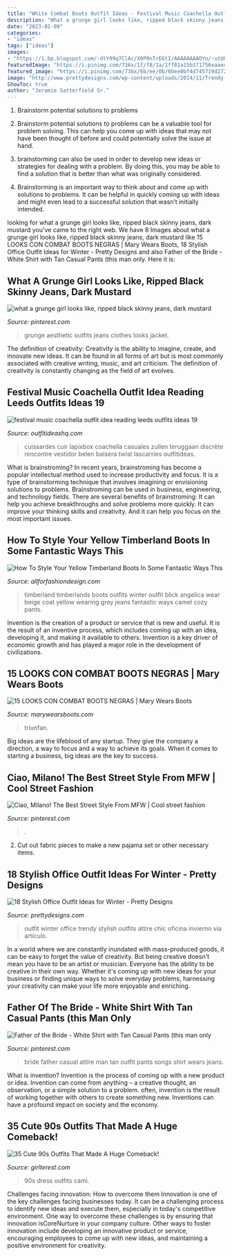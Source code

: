 ```yaml
---
title: "White Combat Boots Outfit Ideas - Festival Music Coachella Outfit Idea Reading Leeds Outfits Ideas 19"
description: "What a grunge girl looks like, ripped black skinny jeans, dark mustard"
date: "2023-02-09"
categories:
- "ideas"
tags: ["ideas"]
images:
- "https://1.bp.blogspot.com/-dtY99q7ClAc/X0P0nTrEGtI/AAAAAAAAOYo/-utUONSvx5UHDquzHYUXHwWZ3UK84JOTgCNcBGAsYHQ/w1044-h1563/dr%2Bmartens%2Bcomo%2Busarlas.JPG"
featuredImage: "https://i.pinimg.com/736x/1f/f8/1a/1ff81a15b371756eaaed8ac3764d8b92.jpg"
featured_image: "https://i.pinimg.com/736x/6b/ee/0b/6bee0bf4d745719d2726f3cd5b7daefe.jpg"
image: "http://www.prettydesigns.com/wp-content/uploads/2014/11/Trendy-Outfit-for-Work.jpg"
ShowToc: true
author: "Jeramie Satterfield Sr."
---
```



1. Brainstorm potential solutions to problems
1. Brainstorm potential solutions to problems can be a valuable tool for problem solving. This can help you come up with ideas that may not have been thought of before and could potentially solve the issue at hand.
2. brainstorming can also be used in order to develop new ideas or strategies for dealing with a problem. By doing this, you may be able to find a solution that is better than what was originally considered.

3. Brainstorming is an important way to think about and come up with solutions to problems. It can be helpful in quickly coming up with ideas and might even lead to a successful solution that wasn’t initially intended.

	

		
looking for what a grunge girl looks like, ripped black skinny jeans, dark mustard you've came to the right web. We have 8 Images about what a grunge girl looks like, ripped black skinny jeans, dark mustard like 15 LOOKS CON COMBAT BOOTS NEGRAS | Mary Wears Boots, 18 Stylish Office Outfit Ideas for Winter - Pretty Designs and also Father of the Bride - White Shirt with Tan Casual Pants (this man only. Here it is:
		
    
## What A Grunge Girl Looks Like, Ripped Black Skinny Jeans, Dark Mustard

<img loading=lazy src="https://i.pinimg.com/736x/1f/f8/1a/1ff81a15b371756eaaed8ac3764d8b92.jpg" onerror="this.onerror=null;this.src='https://tse1.mm.bing.net/th?id=OIP.sfO3euuWWlG0UwYcpGa1qQHaJ4&amp;pid=15.1';" alt="what a grunge girl looks like, ripped black skinny jeans, dark mustard">

_Source: pinterest.com_

>grunge aesthetic outfits jeans clothes looks jacket. 

	

The definition of creativity:
Creativity is the ability to imagine, create, and innovate new ideas. It can be found in all forms of art but is most commonly associated with creative writing, music, and art criticism. The definition of creativity is constantly changing as the field of art evolves.

    
## Festival Music Coachella Outfit Idea Reading Leeds Outfits Ideas 19

<img loading=lazy src="https://outfitideashq.com/wp-content/uploads/2014/12/festival-music-coachella-outfit-idea-reading-leeds-outfits-ideas-19.jpg" onerror="this.onerror=null;this.src='https://tse1.mm.bing.net/th?id=OIP.G5RVWcibifAw29PQtZoLfQDIEs&amp;pid=15.1';" alt="festival music coachella outfit idea reading leeds outfits ideas 19">

_Source: outfitideashq.com_

>cuissardes cuir lapixbox coachella casuales zullen teruggaan discrète rencontre vestidor belen balsera twist lascarries outfitideas. 

	

What is brainstroming?
In recent years, brainstroming has become a popular intellectual method used to increase productivity and focus. It is a type of brainstorming technique that involves imagining or envisioning solutions to problems. Brainstroming can be used in business, engineering, and technology fields.
There are several benefits of brainstroming: It can help you achieve breakthroughs and solve problems more quickly. It can improve your thinking skills and creativity. And it can help you focus on the most important issues.

    
## How To Style Your Yellow Timberland Boots In Some Fantastic Ways This

<img loading=lazy src="https://allforfashiondesign.com/wp-content/uploads/2017/12/Outfits-With-Timberlands-2-640x964-600x0.jpg" onerror="this.onerror=null;this.src='https://tse2.mm.bing.net/th?id=OIP.1tTgWhklEnAFOfJtpOdMvQHaLK&amp;pid=15.1';" alt="How To Style Your Yellow Timberland Boots In Some Fantastic Ways This">

_Source: allforfashiondesign.com_

>timberland timberlands boots outfits winter outfit blick angelica wear beige coat yellow wearing grey jeans fantastic ways camel cozy pants. 

	

Invention is the creation of a product or service that is new and useful. It is the result of an inventive process, which includes coming up with an idea, developing it, and making it available to others. Invention is a key driver of economic growth and has played a major role in the development of civilizations.

    
## 15 LOOKS CON COMBAT BOOTS NEGRAS | Mary Wears Boots

<img loading=lazy src="https://1.bp.blogspot.com/-dtY99q7ClAc/X0P0nTrEGtI/AAAAAAAAOYo/-utUONSvx5UHDquzHYUXHwWZ3UK84JOTgCNcBGAsYHQ/w1044-h1563/dr%2Bmartens%2Bcomo%2Busarlas.JPG" onerror="this.onerror=null;this.src='https://tse3.mm.bing.net/th?id=OIP.KwrZxNpo3i6R6jCJb4ZvYgHaLH&amp;pid=15.1';" alt="15 LOOKS CON COMBAT BOOTS NEGRAS | Mary Wears Boots">

_Source: marywearsboots.com_

>triunfan. 

	

Big ideas are the lifeblood of any startup. They give the company a direction, a way to focus and a way to achieve its goals. When it comes to starting a business, big ideas are the key to success.

    
## Ciao, Milano! The Best Street Style From MFW | Cool Street Fashion

<img loading=lazy src="https://i.pinimg.com/736x/6b/ee/0b/6bee0bf4d745719d2726f3cd5b7daefe.jpg" onerror="this.onerror=null;this.src='https://tse1.mm.bing.net/th?id=OIP.LfYpPpBeFZUQLD6TfasulwHaLG&amp;pid=15.1';" alt="Ciao, Milano! The Best Street Style From MFW | Cool street fashion">

_Source: pinterest.com_

>. 

	

2. Cut out fabric pieces to make a new pajama set or other necessary items.

    
## 18 Stylish Office Outfit Ideas For Winter - Pretty Designs

<img loading=lazy src="http://www.prettydesigns.com/wp-content/uploads/2014/11/Trendy-Outfit-for-Work.jpg" onerror="this.onerror=null;this.src='https://tse1.mm.bing.net/th?id=OIP.zvcZGUSp7geJ_UaSz2x3UQHaLG&amp;pid=15.1';" alt="18 Stylish Office Outfit Ideas for Winter - Pretty Designs">

_Source: prettydesigns.com_

>outfit winter office trendy stylish outfits attire chic oficina invierno via artículo. 

	

In a world where we are constantly inundated with mass-produced goods, it can be easy to forget the value of creativity. But being creative doesn't mean you have to be an artist or musician. Everyone has the ability to be creative in their own way. Whether it's coming up with new ideas for your business or finding unique ways to solve everyday problems, harnessing your creativity can make your life more enjoyable and enriching.

    
## Father Of The Bride - White Shirt With Tan Casual Pants (this Man Only

<img loading=lazy src="https://i.pinimg.com/736x/14/cd/49/14cd49501e3518ceae9762c5502c06e6--casual-pants-this-man.jpg" onerror="this.onerror=null;this.src='https://tse4.mm.bing.net/th?id=OIP.TnczCAMC1Kx6Eaw4qlSVJgHaLH&amp;pid=15.1';" alt="Father of the Bride - White Shirt with Tan Casual Pants (this man only">

_Source: pinterest.com_

>bride father casual attire man tan outfit pants songs shirt wears jeans. 

	

What is invention?
Invention is the process of coming up with a new product or idea. Invention can come from anything – a creative thought, an observation, or a simple solution to a problem. often, invention is the result of working together with others to create something new. Inventions can have a profound impact on society and the economy.

    
## 35 Cute 90s Outfits That Made A Huge Comeback!

<img loading=lazy src="http://girlterest.com/wp-content/uploads/2017/05/7-The-Cami-Dress.jpg" onerror="this.onerror=null;this.src='https://tse2.mm.bing.net/th?id=OIP.UcOvAciwHslwLQkxyReXowHaLG&amp;pid=15.1';" alt="35 Cute 90s Outfits That Made A Huge Comeback!">

_Source: girlterest.com_

>90s dress outfits cami. 

	

Challenges facing innovation: How to overcome them
Innovation is one of the key challenges facing businesses today. It can be a challenging process to identify new ideas and execute them, especially in today's competitive environment. One way to overcome these challenges is by ensuring that innovation isCoreNurture in your company culture. Other ways to foster innovation include developing an innovative product or service, encouraging employees to come up with new ideas, and maintaining a positive environment for creativity.

